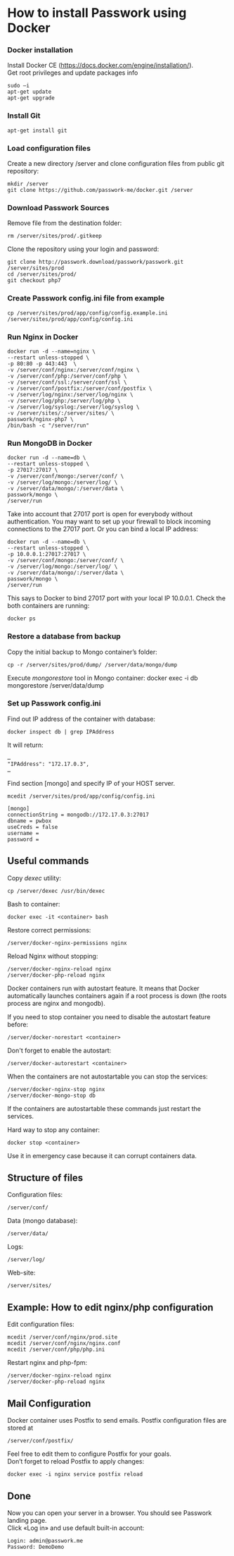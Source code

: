 # How to install Passwork using Docker 

### Docker installation
Install Docker CE (https://docs.docker.com/engine/installation/).  
Get root privileges and update packages info

```
sudo –i
apt-get update
apt-get upgrade 
```

### Install Git

```
apt-get install git 
```

### Load configuration files
Create a new directory /server and clone configuration files from public git repository:

```
mkdir /server
git clone https://github.com/passwork-me/docker.git /server
```

### Download Passwork Sources
Remove file from the destination folder:   

```
rm /server/sites/prod/.gitkeep
```

Clone the repository using your login and password:

```
git clone http://passwork.download/passwork/passwork.git /server/sites/prod
cd /server/sites/prod/
git checkout php7
```

### Create Passwork config.ini file from example

```
cp /server/sites/prod/app/config/config.example.ini /server/sites/prod/app/config/config.ini
```

### Run Nginx in Docker 

```
docker run -d --name=nginx \
--restart unless-stopped \
-p 80:80 -p 443:443  \
-v /server/conf/nginx:/server/conf/nginx \
-v /server/conf/php:/server/conf/php \
-v /server/conf/ssl:/server/conf/ssl \
-v /server/conf/postfix:/server/conf/postfix \
-v /server/log/nginx:/server/log/nginx \
-v /server/log/php:/server/log/php \
-v /server/log/syslog:/server/log/syslog \
-v /server/sites/:/server/sites/ \
passwork/nginx-php7 \
/bin/bash -c "/server/run"
```

### Run MongoDB in Docker

```
docker run -d --name=db \
--restart unless-stopped \
-p 27017:27017 \
-v /server/conf/mongo:/server/conf/ \
-v /server/log/mongo:/server/log/ \
-v /server/data/mongo/:/server/data \
passwork/mongo \
/server/run
```

Take into account that 27017 port is open for everybody without authentication. You may want to set up your firewall to block incoming connections to the 27017 port. 
Or you can bind a local IP address:

```
docker run -d --name=db \
--restart unless-stopped \
-p 10.0.0.1:27017:27017 \
-v /server/conf/mongo:/server/conf/ \
-v /server/log/mongo:/server/log/ \
-v /server/data/mongo/:/server/data \
passwork/mongo \
/server/run
```

This says to Docker to bind 27017 port with your local IP 10.0.0.1.
Check the both containers are running:

```
docker ps
```

### Restore a database from backup
Copy the initial backup to Mongo container’s folder:

```
cp -r /server/sites/prod/dump/ /server/data/mongo/dump
```

Execute *mongorestore* tool in Mongo container:
docker exec -i db mongorestore /server/data/dump

### Set up Passwork config.ini 
Find out IP address of the container with database:

```
docker inspect db | grep IPAddress
```

It will return:

```
…
"IPAddress": "172.17.0.3",
…
```

Find section [mongo] and specify IP of your HOST server. 

```
mcedit /server/sites/prod/app/config/config.ini
```

```
[mongo]
connectionString = mongodb://172.17.0.3:27017
dbname = pwbox
useCreds = false
username =
password =
```


## Useful commands
Copy *dexec* utility:

```
cp /server/dexec /usr/bin/dexec
```

Bash to container:

```
docker exec -it <container> bash
```

Restore correct permissions:

```
/server/docker-nginx-permissions nginx
```

Reload Nginx without stopping:

```
/server/docker-nginx-reload nginx
/server/docker-php-reload nginx
```

Docker containers run with autostart feature. It means that Docker automatically launches containers again if a root process is down (the roots process are nginx and mongodb).

If you need to stop container you need to disable the autostart feature before:

```
/server/docker-norestart <container>
```

Don't forget to enable the autostart:

```
/server/docker-autorestart <container>
```

When the containers are not autostartable you can stop the services:

```
/server/docker-nginx-stop nginx
/server/docker-mongo-stop db
```

If the containers are autostartable these commands just restart the services.

Hard way to stop any container:

```
docker stop <container>
```

Use it in emergency case because it can corrupt containers data.

## Structure of files
Configuration files:

```
/server/conf/
```

Data (mongo database):

```
/server/data/
```

Logs:

```
/server/log/
```

Web-site:

```
/server/sites/
```

## Example: How to edit nginx/php configuration 
Edit configuration files:

```
mcedit /server/conf/nginx/prod.site
mcedit /server/conf/nginx/nginx.conf
mcedit /server/conf/php/php.ini
```

Restart nginx and php-fpm:

```
/server/docker-nginx-reload nginx
/server/docker-php-reload nginx
```

## Mail Configuration
Docker container uses Postfix to send emails. Postfix configuration files are stored at

```
/server/conf/postfix/
```

Feel free to edit them to configure Postfix for your goals.   
Don’t forget to reload Postfix to apply changes:

```
docker exec -i nginx service postfix reload
```

## Done
Now you can open your server in a browser. You should see Passwork landing page.  
Click «Log in» and use default built-in account:

```
Login: admin@passwork.me
Password: DemoDemo
```
